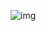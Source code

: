 ![img](https://www.evernote.com/shard/s1/sh/7ae135a4-8fbb-409f-871e-72bdff03e52f/0c83d4a7972fb98d61f911ea3223fa73/res/6f19aa68-f504-44d2-a84e-ac37ddf8f867/skitch.png)